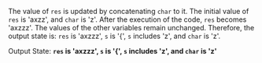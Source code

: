 The value of `res` is updated by concatenating `char` to it. The initial value of `res` is 'axzz', and `char` is 'z'. After the execution of the code, `res` becomes 'axzzz'. The values of the other variables remain unchanged. Therefore, the output state is: `res` is 'axzzz', `s` is '{', `s` includes 'z', and `char` is 'z'.

Output State: **`res` is 'axzzz', `s` is '{', `s` includes 'z', and `char` is 'z'**